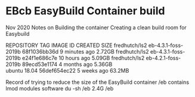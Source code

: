 # EBcb EasyBuild Container build

Nov 2020
Notes on Building the container 
Creating a clean build room for Easybuild 

REPOSITORY          TAG                   IMAGE ID            CREATED             SIZE
fredhutch/ls2       eb-4.3.1-foss-2019b   68f1036bb36d        9 minutes ago       2.72GB
fredhutch/ls2       eb-4.3.1-foss-2019b   e24f1e686c7e        10 hours ago        5.09GB
fredhutch/ls2       eb-4.2.1-foss-2019b   89ecd53e1174        4 months ago        5.36GB   
ubuntu              18.04                 56def654ec22        5 weeks ago         63.2MB

Record of trying to reduce the size of the EasyBuild container
/eb contains lmod  modules  software
du -sh /eb   2.4G    /eb

